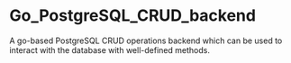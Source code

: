 # Go_PostgreSQL_CRUD_backend
A go-based PostgreSQL CRUD operations backend which can be used to interact with the database with well-defined methods.
